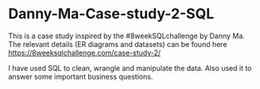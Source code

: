 # Danny-Ma-Case-study-2-SQL
This is a case study inspired by the #8weekSQLchallenge by Danny Ma. The relevant details (ER diagrams and datasets) can be found here https://8weeksqlchallenge.com/case-study-2/

I have used SQL to clean, wrangle and manipulate the data. Also used it to answer some important business questions.
